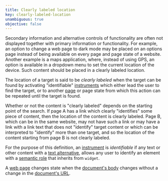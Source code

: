 ```yaml
---
title: Clearly labeled location
key: clearly-labeled-location
unambiguous: true
objective: false
---
```


Secondary information and alternative controls of functionality are often not displayed together with primary information or functionality. For example, an option to change a web page to dark mode may be placed on an options page instead of being available on every page and page state of a website. Another example is a maps application, where, instead of using GPS, an option is available in a dropdown menu to set the current location of the device. Such content should be placed in a clearly labeled location.

The location of a target is said to be _clearly labeled_ when the target can be found by activating "identifiable" [instruments][instrument] which either lead the user to find the target, or to another [page][web page] or page state from which this action can be repeated until the target is found.

Whether or not the content is "clearly labeled" depends on the starting point of the search. If page A has a link which clearly "identifies" some piece of content, then the location of the content is clearly labeled. Page B, which can be in the same website, may not have such a link or may have a link with a link text that does not "identify" target content or which can be interpreted to "identify" more than one target, and so the location of the content starting from page B is not clearly labeled.

For the purpose of this definition, an [instrument][] is _identifiable_ if any text or other content with a [text alternative][], allows any user to identify an element with a [semantic role][] that inherits from `widget`.

A [web page][] changes state when the [document's body][body] changes without a change in the [document's URL][url].

[body]: https://html.spec.whatwg.org/#dom-document-body
[url]: https://url.spec.whatwg.org/#concept-url
[instrument]: #instrument-to-achieve-an-objective 'Definition of instrument to achieve an objective'
[semantic role]: #semantic-role 'Definition of semantic role'
[text alternative]: https://www.w3.org/TR/WCAG21/#dfn-text-alternative 'Definition of text alternative'
[web page]: #web-page-html 'Definition of web page'

